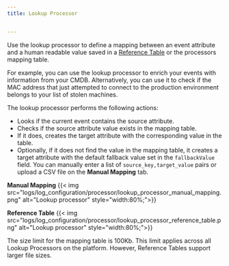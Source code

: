 ```yaml
---
title: Lookup Processor


---
```


Use the lookup processor to define a mapping between an event attribute and a human readable value saved in a [Reference Table][1] or the processors mapping table.

For example, you can use the lookup processor to enrich your events with information from your CMDB. Alternatively, you can use it to check if the MAC address that just attempted to connect to the production environment belongs to your list of stolen machines.

The lookup processor performs the following actions:

* Looks if the current event contains the source attribute.
* Checks if the source attribute value exists in the mapping table.
* If it does, creates the target attribute with the corresponding value in the table.
* Optionally, if it does not find the value in the mapping table, it creates a target attribute with the default fallback value set in the `fallbackValue` field. You can manually enter a list of `source_key,target_value` pairs or upload a CSV file on the **Manual Mapping** tab.


**Manual Mapping**
    {{< img src="logs/log_configuration/processor/lookup_processor_manual_mapping.png" alt="Lookup processor" style="width:80%;">}}


**Reference Table**
    {{< img src="logs/log_configuration/processor/lookup_processor_reference_table.png" alt="Lookup processor"
    style="width:80%;">}}


 The size limit for the mapping table is 100Kb. This limit applies across all Lookup Processors on the platform. However, Reference Tables support larger file sizes.



[1]: /integrations/guide/reference-tables/
